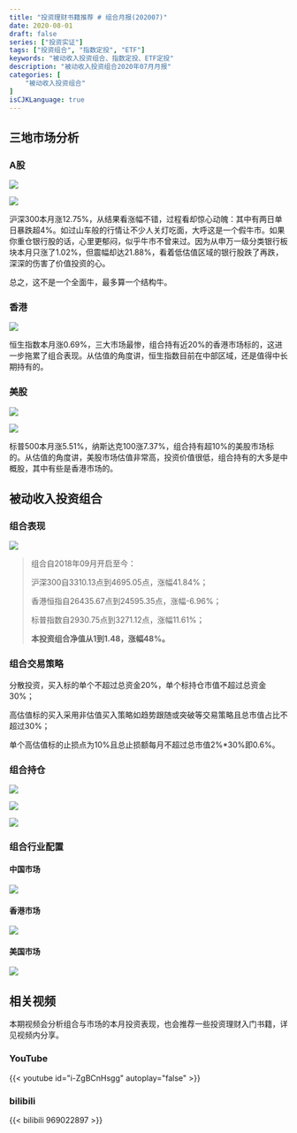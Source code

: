 ```yaml
---
title: "投资理财书籍推荐 # 组合月报(202007)"
date: 2020-08-01
draft: false
series: ["投资实证"]
tags: ["投资组合", "指数定投", "ETF"]
keywords: "被动收入投资组合、指数定投、ETF定投"
description: "被动收入投资组合2020年07月月报"
categories: [
    "被动收入投资组合"
]
isCJKLanguage: true
---
```


## 三地市场分析

### A股

![](https://img.bmpi.dev/77549588-4fcd-6e47-b362-d1ec97191a75.png)

![](https://img.bmpi.dev/bff6018d-887b-7b93-427b-b582233f8c23.png)

沪深300本月涨12.75%，从结果看涨幅不错，过程看却惊心动魄：其中有两日单日暴跌超4%。如过山车般的行情让不少人关灯吃面，大呼这是一个假牛市。如果你重仓银行股的话，心里更郁闷，似乎牛市不曾来过。因为从申万一级分类银行板块本月只涨了1.02%，但震幅却达21.88%，看着低估值区域的银行股跌了再跌，深深的伤害了价值投资的心。

总之，这不是一个全面牛，最多算一个结构牛。

### 香港

![](https://img.bmpi.dev/73aaf92b-b4c3-9194-728b-60b198412cc2.png)

恒生指数本月涨0.69%，三大市场最惨，组合持有近20%的香港市场标的，这进一步拖累了组合表现。从估值的角度讲，恒生指数目前在中部区域，还是值得中长期持有的。

### 美股

![](https://img.bmpi.dev/527210c4-6016-f0e0-c528-aa6dbc7811f9.png)

![](https://img.bmpi.dev/31a1a182-9807-1770-11c4-de84a11d5914.png)

标普500本月涨5.51%，纳斯达克100涨7.37%，组合持有超10%的美股市场标的。从估值的角度讲，美股市场估值非常高，投资价值很低，组合持有的大多是中概股，其中有些是香港市场的。

## 被动收入投资组合

### 组合表现

![](https://img.bmpi.dev/d9fddb61-862c-25a7-e6e1-a908736109e3.png)

> 组合自2018年09月开启至今：
> 
> 沪深300自3310.13点到4695.05点，涨幅41.84%；
> 
> 香港恒指自26435.67点到24595.35点，涨幅-6.96%；
> 
> 标普指数自2930.75点到3271.12点，涨幅11.61%；
> 
> **本投资组合净值从1到1.48，涨幅48%。**

### 组合交易策略

分散投资，买入标的单个不超过总资金20%，单个标持仓市值不超过总资金30%；

高估值标的买入采用非估值买入策略如趋势跟随或突破等交易策略且总市值占比不超过30%；

单个高估值标的止损点为10%且总止损额每月不超过总市值2%*30%即0.6%。

### 组合持仓

![](https://img.bmpi.dev/f30bab27-3064-d662-7880-238e10232dbe.png)

![](https://img.bmpi.dev/14e2097f-ae59-5b61-d015-c34b9ada0023.png)

![](https://img.bmpi.dev/e3f1aff7-0a9f-ab5c-b524-159fa70e3256.png)

### 组合行业配置

#### 中国市场

![](https://img.bmpi.dev/aa40b007-7b02-a193-c5de-472f5f26f452.png)

#### 香港市场

![](https://img.bmpi.dev/87f1ddfb-8f4c-7b43-cff6-f51fcdb60d14.png)

#### 美国市场

![](https://img.bmpi.dev/2b615826-5fed-2add-a673-2c7d1685e645.png)

## 相关视频

本期视频会分析组合与市场的本月投资表现，也会推荐一些投资理财入门书籍，详见视频内分享。

### YouTube

{{< youtube id="i-ZgBCnHsgg" autoplay="false" >}}

### bilibili

{{< bilibili 969022897 >}}
